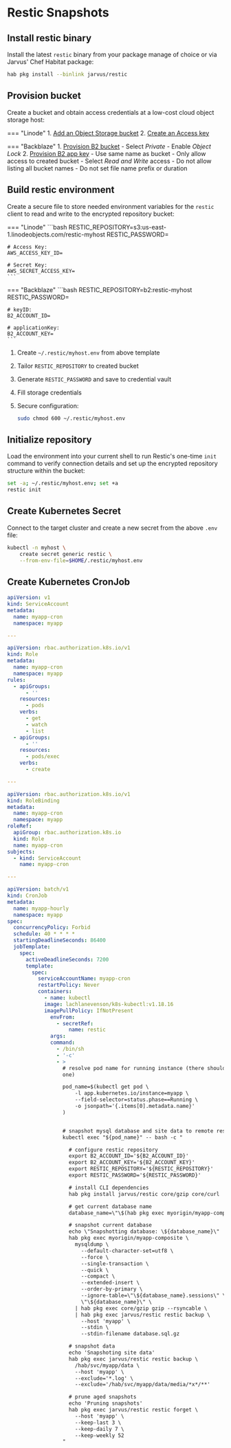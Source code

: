 # Restic Snapshots

## Install restic binary

Install the latest `restic` binary from your package manage of choice or via Jarvus' Chef Habitat package:

```bash
hab pkg install --binlink jarvus/restic
```

## Provision bucket

Create a bucket and obtain access credentials at a low-cost cloud object storage host:

=== "Linode"
    1. [Add an Object Storage bucket](https://cloud.linode.com/object-storage/buckets)
    2. [Create an Access key](https://cloud.linode.com/object-storage/access-keys)

=== "Backblaze"
    1. [Provision B2 bucket](https://secure.backblaze.com/b2_buckets.htm)
        - Select *Private*
        - Enable *Object Lock*
    2. [Provision B2 app key](https://secure.backblaze.com/app_keys.htm)
        - Use same name as bucket
        - Only allow access to created bucket
        - Select *Read and Write* access
        - Do not allow listing all bucket names
        - Do not set file name prefix or duration

## Build restic environment

Create a secure file to store needed environment variables for the `restic` client to read and write to the encrypted repository bucket:

=== "Linode"
    ```bash
    RESTIC_REPOSITORY=s3:us-east-1.linodeobjects.com/restic-myhost
    RESTIC_PASSWORD=

    # Access Key:
    AWS_ACCESS_KEY_ID=

    # Secret Key:
    AWS_SECRET_ACCESS_KEY=
    ```

=== "Backblaze"
    ```bash
    RESTIC_REPOSITORY=b2:restic-myhost
    RESTIC_PASSWORD=

    # keyID:
    B2_ACCOUNT_ID=

    # applicationKey:
    B2_ACCOUNT_KEY=
    ```

1. Create `~/.restic/myhost.env` from above template
2. Tailor `RESTIC_REPOSITORY` to created bucket
3. Generate `RESTIC_PASSWORD` and save to credential vault
4. Fill storage credentials
5. Secure configuration:

    ```bash
    sudo chmod 600 ~/.restic/myhost.env
    ```

## Initialize repository

Load the environment into your current shell to run Restic's one-time `init` command to verify connection details and set up the encrypted repository structure within the bucket:

```bash
set -a; ~/.restic/myhost.env; set +a
restic init
```

## Create Kubernetes Secret

Connect to the target cluster and create a new secret from the above `.env` file:

```bash
kubectl -n myhost \
    create secret generic restic \
    --from-env-file=$HOME/.restic/myhost.env
```

## Create Kubernetes CronJob

```yaml
apiVersion: v1
kind: ServiceAccount
metadata:
  name: myapp-cron
  namespace: myapp

---

apiVersion: rbac.authorization.k8s.io/v1
kind: Role
metadata:
  name: myapp-cron
  namespace: myapp
rules:
  - apiGroups:
      - ''
    resources:
      - pods
    verbs:
      - get
      - watch
      - list
  - apiGroups:
      - ''
    resources:
      - pods/exec
    verbs:
      - create

---

apiVersion: rbac.authorization.k8s.io/v1
kind: RoleBinding
metadata:
  name: myapp-cron
  namespace: myapp
roleRef:
  apiGroup: rbac.authorization.k8s.io
  kind: Role
  name: myapp-cron
subjects:
  - kind: ServiceAccount
    name: myapp-cron

---

apiVersion: batch/v1
kind: CronJob
metadata:
  name: myapp-hourly
  namespace: myapp
spec:
  concurrencyPolicy: Forbid
  schedule: 40 * * * *
  startingDeadlineSeconds: 86400
  jobTemplate:
    spec:
      activeDeadlineSeconds: 7200
      template:
        spec:
          serviceAccountName: myapp-cron
          restartPolicy: Never
          containers:
            - name: kubectl
            image: lachlanevenson/k8s-kubectl:v1.18.16
            imagePullPolicy: IfNotPresent
              envFrom:
                - secretRef:
                    name: restic
              args:
              command:
                - /bin/sh
                - '-c'
                - >
                  # resolve pod name for running instance (there should just be
                  one)

                  pod_name=$(kubectl get pod \
                      -l app.kubernetes.io/instance=myapp \
                      --field-selector=status.phase==Running \
                      -o jsonpath='{.items[0].metadata.name}'
                  )


                  # snapshot mysql database and site data to remote restic repository
                  kubectl exec "${pod_name}" -- bash -c "

                    # configure restic repository
                    export B2_ACCOUNT_ID='${B2_ACCOUNT_ID}'
                    export B2_ACCOUNT_KEY='${B2_ACCOUNT_KEY}'
                    export RESTIC_REPOSITORY='${RESTIC_REPOSITORY}'
                    export RESTIC_PASSWORD='${RESTIC_PASSWORD}'

                    # install CLI dependencies
                    hab pkg install jarvus/restic core/gzip core/curl

                    # get current database name
                    database_name=\"\$(hab pkg exec myorigin/myapp-composite mysql -srNe 'SELECT SCHEMA()')\"

                    # snapshot current database
                    echo \"Snapshotting database: \${database_name}\"
                    hab pkg exec myorigin/myapp-composite \
                      mysqldump \
                        --default-character-set=utf8 \
                        --force \
                        --single-transaction \
                        --quick \
                        --compact \
                        --extended-insert \
                        --order-by-primary \
                        --ignore-table=\"\${database_name}.sessions\" \
                        \"\${database_name}\" \
                      | hab pkg exec core/gzip gzip --rsyncable \
                      | hab pkg exec jarvus/restic restic backup \
                        --host 'myapp' \
                        --stdin \
                        --stdin-filename database.sql.gz

                    # snapshot data
                    echo 'Snapshoting site data'
                    hab pkg exec jarvus/restic restic backup \
                      /hab/svc/myapp/data \
                      --host 'myapp' \
                      --exclude='*.log' \
                      --exclude='/hab/svc/myapp/data/media/*x*/**'

                    # prune aged snapshots
                    echo 'Pruning snapshots'
                    hab pkg exec jarvus/restic restic forget \
                      --host 'myapp' \
                      --keep-last 3 \
                      --keep-daily 7 \
                      --keep-weekly 52
                  "
```
